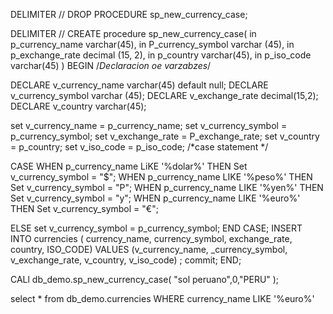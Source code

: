 DELIMITER //
DROP PROCEDURE sp_new_currency_case;
 
DELIMITER //
CREATE procedure sp_new_currency_case(
in p_currency_name varchar(45), 
in P_currency_symbol varchar (45), 
in p_exchange_rate decimal (15, 2),
in p_country varchar(45), 
in p_iso_code varchar(45)
)
BEGIN 
/*Declaracion oe varzabzes*/

DECLARE v_currency_name varchar(45) default null;
DECLARE v_currency_symbol varchar (45);
DECLARE v_exchange_rate decimal(15,2);
DECLARE v_country varchar(45);


set v_currency_name = p_currency_name;
set v_currency_symbol = p_currency_symbol;
set v_exchange_rate = P_exchange_rate;
set v_country = p_country;
set v_iso_code = p_iso_code;
/*case statement */

CASE
WHEN p_currency_name LiKE '%dolar%' THEN Set v_currency_symbol = "$";
WHEN p_currency_name LIKE '%peso%' THEN Set v_currency_symbol = "P";
WHEN p_currency_name LIKE '%yen%' THEN Set v_currency_symbol = "y";
WHEN p_currency_name LIKE '%euro%' THEN Set v_currency_symbol = "€";

ELSE
set v_currency_symbol = p_currency_symbol;
END CASE;
INSERT INTO currencies ( currency_name, currency_symbol, exchange_rate, country, ISO_CODE)
VALUES (v_currency_name, _currency_symbol, v_exchange_rate, v_country, v_iso_code) ;
commit;
END;

CALl db_demo.sp_new_currency_case(
"sol peruano",0,"PERU" 
);

select * from db_demo.currencies WHERE currency_name LIKE '%euro%'
